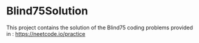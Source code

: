 # Blind75Solution
This project contains the solution of the Blind75 coding problems provided in : 
https://neetcode.io/practice
